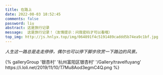 ```yaml
---
title: 在路上
date: 2022-08-03 18:52:45
comments: false
password: liu
abstract: 这是旅行记录
message:  这是旅行记录！（友情提示：问我密码才可以看哦）
top_img: http://js.hnlyx.top/img/064891f4c5191489caddd5b74ea9c1bf.jpg
---
```



  
*人生这一路总是走走停停，偶尔也可以停下脚步欣赏一下路边的风景。*

<div>{% galleryGroup '银杏村' '杭州富阳区银杏村' '/Gallery/travelfuyang' https://i.loli.net/2019/11/10/T7Mu8Aod3egmC4Q.png %}</div>
